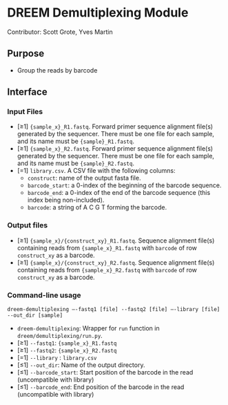 # DREEM Demultiplexing Module
Contributor: Scott Grote, Yves Martin

## Purpose
- Group the reads by barcode

## Interface

### Input Files
- [≥1] ```{sample_x}_R1.fastq```. Forward primer sequence alignment file(s) generated by the sequencer. There must be one file for each sample, and its name must be ```{sample}_R1.fastq```.  
- [≥1] ```{sample_x}_R2.fastq```. Forward primer sequence alignment file(s) generated by the sequencer. There must be one file for each sample, and its name must be ```{sample}_R2.fastq```.  
- [=1] ```library.csv```. A CSV file with the following columns: 
   - `construct`: name of the output fasta file.
   - `barcode_start`: a 0-index of the beginning of the barcode sequence.
   - `barcode_end`: a 0-index of the end of the barcode sequence (this index being non-included).
   - `barcode`: a string of A C G T forming the barcode.

### Output files
- [≥1] `{sample_x}/{construct_xy}_R1.fastq`. Sequence alignment file(s) containing reads from `{sample_x}_R1.fastq` with `barcode` of row `construct_xy` as a barcode.
- [≥1] `{sample_x}/{construct_xy}_R2.fastq`. Sequence alignment file(s) containing reads from `{sample_x}_R2.fastq` with `barcode` of row `construct_xy` as a barcode.

### Command-line usage

```dreem-demultiplexing —-fastq1 [file] --fastq2 [file] —-library [file] --out_dir [sample]```

- ```dreem-demultiplexing```: Wrapper for ```run``` function in ```dreem/demultiplexing/run.py```. 
- [≥1] `--fastq1`: ```{sample_x}_R1.fastq```
- [≥1] `--fastq2`: ```{sample_x}_R2.fastq```
- [=1] `--library` : ```library.csv```
- [≤1] `--out_dir`: Name of the output directory.
- [≤1] `--barcode_start`: Start position of the barcode in the read (uncompatible with library)
- [≤1] `--barcode_end`: End position of the barcode in the read (uncompatible with library)
